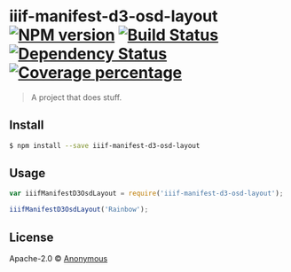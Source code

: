 # iiif-manifest-d3-osd-layout [![NPM version][npm-image]][npm-url] [![Build Status][travis-image]][travis-url] [![Dependency Status][daviddm-image]][daviddm-url] [![Coverage percentage][coveralls-image]][coveralls-url]
> A project that does stuff.


## Install

```sh
$ npm install --save iiif-manifest-d3-osd-layout
```


## Usage

```js
var iiifManifestD3OsdLayout = require('iiif-manifest-d3-osd-layout');

iiifManifestD3OsdLayout('Rainbow');
```

## License

Apache-2.0 © [Anonymous]()


[npm-image]: https://badge.fury.io/js/iiif-manifest-d3-osd-layout.svg
[npm-url]: https://npmjs.org/package/iiif-manifest-d3-osd-layout
[travis-image]: https://travis-ci.org/aeschylus/iiif-manifest-d3-osd-layout.svg?branch=master
[travis-url]: https://travis-ci.org/aeschylus/iiif-manifest-d3-osd-layout
[daviddm-image]: https://david-dm.org/aeschylus/iiif-manifest-d3-osd-layout.svg?theme=shields.io
[daviddm-url]: https://david-dm.org/aeschylus/iiif-manifest-d3-osd-layout
[coveralls-image]: https://coveralls.io/repos/aeschylus/iiif-manifest-d3-osd-layout/badge.svg
[coveralls-url]: https://coveralls.io/r/aeschylus/iiif-manifest-d3-osd-layout
